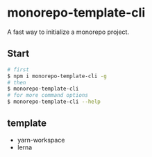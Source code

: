 # monorepo-template-cli

A fast way to initialize a monorepo project.

## Start

```bash
# first
$ npm i monorepo-template-cli -g
# then
$ monorepo-template-cli
# for more command options
$ monorepo-template-cli --help
```

## template

- yarn-workspace
- lerna
